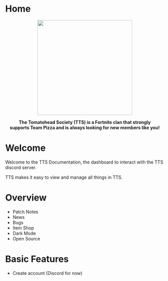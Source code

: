 # Home
<p align="center">
<img height=300 src="https://cdn.discordapp.com/icons/570349873337991203/7f945e4de66e287e33e029043c99dd76.png?size=512"/>
</p>
<p align="center">
  <strong>
 The Tomatohead Society (TTS) is a Fortnite clan that strongly
    <br>
 supports Team Pizza and is always looking for new members like you!
    </strong>
</p>

# Welcome
Welcome to the TTS Documentation, the dashboard to interact with the TTS discord server.

TTS makes it easy to view and manage all things in TTS.

# Overview
- Patch Notes
- News
- Bugs
- Item Shop
- Dark Mode
- Open Source

# Basic Features
- Create account (Discord for now)
